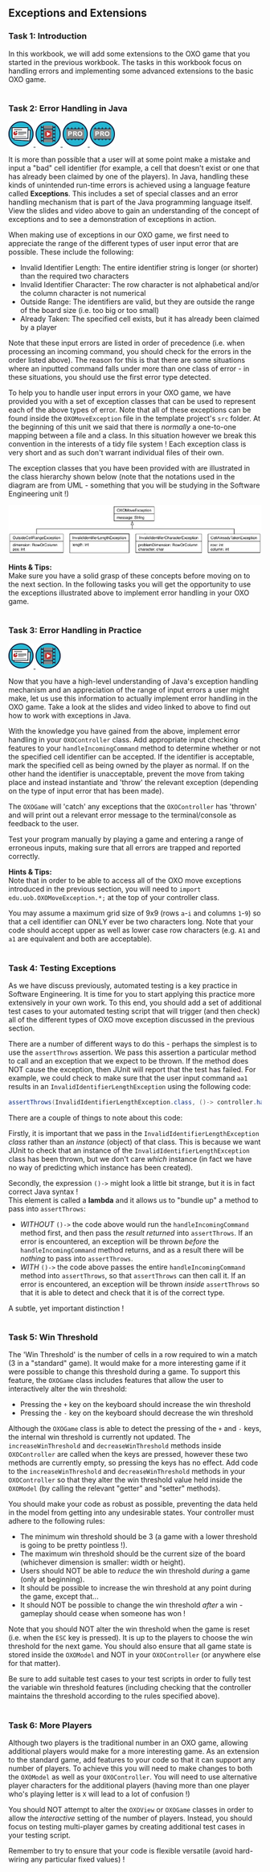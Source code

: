 ## Exceptions and Extensions
### Task 1: Introduction


In this workbook, we will add some extensions to the OXO game that you started in the previous workbook.
The tasks in this workbook focus on handling errors and implementing some advanced extensions to the basic OXO game.  


# 
### Task 2: Error Handling in Java
 <a href='02%20Error%20Handling%20in%20Java/slides/segment-1.pdf' target='_blank'> ![](../../resources/icons/slides.png) </a> <a href='02%20Error%20Handling%20in%20Java/video/segment-1.mp4' target='_blank'> ![](../../resources/icons/video.png) </a> <a href='02%20Error%20Handling%20in%20Java/deep/segment-1.pdf' target='_blank'> ![](../../resources/icons/deep.png) </a> <a href='02%20Error%20Handling%20in%20Java/deep/segment-1.mp4' target='_blank'> ![](../../resources/icons/deep.png) </a>

It is more than possible that a user will at some point make a mistake and input a "bad" cell identifier
(for example, a cell that doesn't exist or one that has already been claimed by one of the players).
In Java, handling these kinds of unintended run-time errors is achieved using a language feature called **Exceptions**.
This includes a set of special classes and an error handling mechanism that is part of the Java programming language itself.
View the slides and video above to gain an understanding of the concept of exceptions and to
see a demonstration of exceptions in action.

When making use of exceptions in our OXO game, we first need to appreciate the range of the different types of user
input error that are possible. These include the following:

- Invalid Identifier Length: The entire identifier string is longer (or shorter) than the required two characters
- Invalid Identifier Character: The row character is not alphabetical and/or the column character is not numerical
- Outside Range: The identifiers are valid, but they are outside the range of the board size (i.e. too big or too small)
- Already Taken: The specified cell exists, but it has already been claimed by a player

Note that these input errors are listed in order of precedence (i.e. when processing an incoming command, you should
check for the errors in the order listed above). The reason for this is that there are some situations where an inputted
command falls under more than one class of error - in these situations, you should use the first error type detected.

To help you to handle user input errors in your OXO game, we have provided you with a set of exception classes that
can be used to represent each of the above types of error. Note that all of these exceptions can be found inside the
`OXOMoveException` file in the template project's `src` folder. At the beginning of this unit we said that there is
_normally_ a one-to-one mapping between a file and a class. In this situation however we break this convention in the
interests of a tidy file system ! Each exception class is very short and as such don't warrant individual files of their own.

The exception classes that you have been provided with are illustrated in the class hierarchy shown below
(note that the notations used in the diagram are from UML - something that you will be studying in the Software Engineering unit !)  


![](02%20Error%20Handling%20in%20Java/images/inheritance.jpg)

**Hints & Tips:**  
Make sure you have a solid grasp of these concepts before moving on to the next section. In the following tasks you will get the opportunity to use the exceptions illustrated above to implement error handling in your OXO game.
  


# 
### Task 3: Error Handling in Practice
 <a href='03%20Error%20Handling%20in%20Practice/slides/segment-1.pdf' target='_blank'> ![](../../resources/icons/slides.png) </a> <a href='03%20Error%20Handling%20in%20Practice/video/segment-1.mp4' target='_blank'> ![](../../resources/icons/video.png) </a>

Now that you have a high-level understanding of Java's exception handling mechanism and an appreciation of the range of input errors a user might make, let us use this information to actually implement error handling in the OXO game.
Take a look at the slides and video linked to above to find out how to work with exceptions in Java.

With the knowledge you have gained from the above, implement error handling in your `OXOController` class.
Add appropriate input checking features to your `handleIncomingCommand` method to determine whether or not the
specified cell identifier can be accepted.
If the identifier is acceptable, mark the specified cell as being owned by the player as normal.
If on the other hand the identifier is unacceptable, prevent the move from taking place and instead instantiate and
'throw' the relevant exception (depending on the type of input error that has been made).

The `OXOGame` will 'catch' any exceptions that the `OXOController` has 'thrown' and will print out a relevant
error message to the terminal/console as feedback to the user.

Test your program manually by playing a game and entering a range of erroneous inputs,
making sure that all errors are trapped and reported correctly.  


**Hints & Tips:**  
Note that in order to be able to access all of the OXO move exceptions introduced in the previous section, you will need to
`import edu.uob.OXOMoveException.*;` at the top of your controller class.

You may assume a maximum grid size of 9x9 (rows `a`-`i` and columns `1`-`9`)
so that a cell identifier can ONLY ever be two characters long.
Note that your code should accept upper as well as lower case row characters
(e.g. `A1` and `a1` are equivalent and both are acceptable).  


# 
### Task 4: Testing Exceptions


As we have discuss previously, automated testing is a key practice in Software Engineering.
It is time for you to start applying this practice more extensively in your own work.
To this end, you should add a set of additional test cases to your automated testing script
that will trigger (and then check) all of the different types of OXO move exception discussed in the previous section.

There are a number of different ways to do this - perhaps the simplest is to use the `assertThrows` assertion.
We pass this assertion a particular method to call and an exception that we expect to be thrown.
If the method does NOT cause the exception, then JUnit will report that the test has failed.
For example, we could check to make sure that the user input command `aa1` results in an `InvalidIdentifierLengthException`
using the following code:
```java
assertThrows(InvalidIdentifierLengthException.class, ()-> controller.handleIncomingCommand("aa1"));
```

There are a couple of things to note about this code:  

Firstly, it is important that we pass in the `InvalidIdentifierLengthException` _class_ rather than an _instance_ (object) of that class.
This is because we want JUnit to check that an instance of the `InvalidIdentifierLengthException` class has been thrown, but we don't care _which_ instance
(in fact we have no way of predicting which instance has been created).

Secondly, the expression `()->` might look a little bit strange, but it is in fact correct Java syntax !  
This element is called a **lambda** and it allows us to "bundle up" a method to pass into `assertThrows`:
- _WITHOUT_ `()->` the code above would run the `handleIncomingCommand` method first, and then pass the _result returned_ into `assertThrows`.
If an error is encountered, an exception will be thrown _before_ the `handleIncomingCommand` method returns, and as a result there will be _nothing_ to pass into `assertThrows`.
- _WITH_ `()->` the code above passes the entire `handleIncomingCommand` method into `assertThrows`, so that `assertThrows` can then call it.
If an error is encountered, an exception will be thrown _inside_ `assertThrows` so that it is able to detect and check that it is of the correct type.

A subtle, yet important distinction !  


# 
### Task 5: Win Threshold


The 'Win Threshold' is the number of cells in a row required to win a match (3 in a "standard" game).
It would make for a more interesting game if it were possible to change this threshold during a game.
To support this feature, the `OXOGame` class includes features that allow the user to interactively alter the win threshold:
- Pressing the `+` key on the keyboard should increase the win threshold 
- Pressing the `-` key on the keyboard should decrease the win threshold 

Although the `OXOGame` class is able to detect the pressing of the `+` and `-` keys, the internal win threshold is currently not updated.
The `increaseWinThreshold` and `decreaseWinThreshold` methods inside `OXOController` are called when the keys are pressed,
however these two methods are currently empty, so pressing the keys has no effect.
Add code to the `increaseWinThreshold` and `decreaseWinThreshold` methods in your `OXOController`
so that they alter the win threshold value held inside the `OXOModel` (by calling the relevant "getter" and "setter" methods).

You should make your code as robust as possible, preventing the data held in the model from getting into any undesirable states.
Your controller must adhere to the following rules:
- The minimum win threshold should be 3 (a game with a lower threshold is going to be pretty pointless !).
- The maximum win threshold should be the current size of the board (whichever dimension is smaller: width or height).
- Users should NOT be able to _reduce_ the win threshold _during_ a game (only at beginning).
- It should be possible to increase the win threshold at any point during the game, except that...
- It should NOT be possible to change the win threshold _after_ a win - gameplay should cease when someone has won !

Note that you should NOT alter the win threshold when the game is reset (i.e. when the `ESC` key is pressed).
It is up to the players to choose the win threshold for the next game.
You should also ensure that all game state is stored inside the `OXOModel` and NOT in your `OXOController` (or anywhere else for that matter).

Be sure to add suitable test cases to your test scripts in order to fully test the variable win threshold features
(including checking that the controller maintains the threshold according to the rules specified above).  


# 
### Task 6: More Players


Although two players is the traditional number in an OXO game, allowing additional players would make for a more interesting game.
As an extension to the standard game, add features to your code so that it can support any number of players.
To achieve this you will need to make changes to both the `OXOModel` as well as your `OXOController`.
You will need to use alternative player characters for the additional players
(having more than one player who's playing letter is `X` will lead to a lot of confusion !)

You should NOT attempt to alter the `OXOView` or `OXOGame` classes in order to allow the _interactive_ setting of the number of players.
Instead, you should focus on testing multi-player games by creating additional test cases in your testing script.

Remember to try to ensure that your code is flexible versatile (avoid hard-wiring any particular fixed values) !
  


# 
